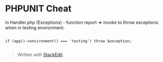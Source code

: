 # PHPUNIT Cheat


in Handler.php (Exceptions) - function report => invoke to throw exceptions when in testing environment:
```

if (app()->environment() === 'testing') throw $exception;
        
```





> Written with [StackEdit](https://stackedit.io/).
<!--stackedit_data:
eyJoaXN0b3J5IjpbMTI5MzY5ODYzNV19
-->